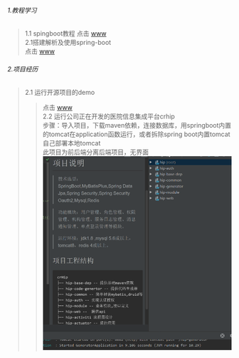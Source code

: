 ###### 1.教程学习
> 1.1 spingboot教程
> 点击  [www](./spingboot教程学习.md)  
> 2.1搭建解析及使用spring-boot  
> 点击 [www](SpringBoot快速搭建解析及使用.md)
###### 2.项目经历
> 2.1 运行开源项目的demo
>>点击 [www](./运行开源项目的maven_demo.md)  
> 2.2 运行公司正在开发的医院信息集成平台crhip  
>> 步骤：导入项目，下载maven依赖，连接数据库，用springboot内置的tomcat在application函数运行，或者拆除spring boot内置tomcat自己部署本地tomcat  
> 此项目为前后端分离后端项目，无界面
> ![](./pic/crhip.png)
